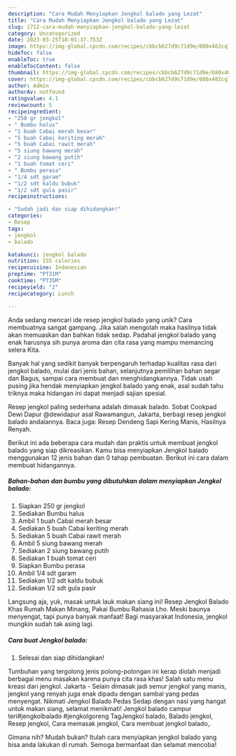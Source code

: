 ```yaml
---
description: "Cara Mudah Menyiapkan Jengkol balado yang Lezat"
title: "Cara Mudah Menyiapkan Jengkol balado yang Lezat"
slug: 1712-cara-mudah-menyiapkan-jengkol-balado-yang-lezat
category: Uncategorized
date: 2023-03-25T18:01:37.753Z
image: https://img-global.cpcdn.com/recipes/cbbcb627d9c71d9e/680x482cq70/jengkol-balado-foto-resep-utama.jpg
hideToc: false
enableToc: true
enableTocContent: false
thumbnail: https://img-global.cpcdn.com/recipes/cbbcb627d9c71d9e/680x482cq70/jengkol-balado-foto-resep-utama.jpg
cover: https://img-global.cpcdn.com/recipes/cbbcb627d9c71d9e/680x482cq70/jengkol-balado-foto-resep-utama.jpg
author: Admin
authorAv: notfound
ratingvalue: 4.1
reviewcount: 5
recipeingredient:
- "250 gr jengkol"
- " Bumbu halus"
- "1 buah Cabai merah besar"
- "5 buah Cabai keriting merah"
- "5 buah Cabai rawit merah"
- "5 siung bawang merah"
- "2 siung bawang putih"
- "1 buah tomat ceri"
- " Bumbu perasa"
- "1/4 sdt garam"
- "1/2 sdt kaldu bubuk"
- "1/2 sdt gula pasir"
recipeinstructions:

- "Sudah jadi dan siap dihidangkan!"
categories:
- Resep
tags:
- jengkol
- balado

katakunci: jengkol balado 
nutrition: 155 calories
recipecuisine: Indonesian
preptime: "PT31M"
cooktime: "PT35M"
recipeyield: "2"
recipecategory: Lunch

---
```





Anda sedang mencari ide resep jengkol balado yang unik? Cara membuatnya sangat gampang. Jika salah mengolah maka hasilnya tidak akan memuaskan dan bahkan tidak sedap. Padahal jengkol balado yang enak harusnya sih punya aroma dan cita rasa yang mampu memancing selera Kita.





Banyak hal yang sedikit banyak berpengaruh terhadap kualitas rasa dari jengkol balado, mulai dari jenis bahan, selanjutnya pemilihan bahan segar dan Bagus, sampai cara membuat dan menghidangkannya. Tidak usah pusing jika hendak menyiapkan jengkol balado yang enak,      asal sudah tahu triknya maka hidangan ini dapat menjadi sajian spesial.














Resep jengkol paling sederhana adalah dimasak balado. Sobat Cookpad Dewi Dapur @dewidapur asal Rawamangun, Jakarta, berbagi resep jengkol balado andalannya. Baca juga: Resep Dendeng Sapi Kering Manis, Hasilnya Renyah.






Berikut ini ada beberapa cara mudah dan praktis untuk membuat jengkol balado yang siap dikreasikan. Kamu bisa menyiapkan Jengkol balado menggunakan 12 jenis bahan dan 0 tahap pembuatan. Berikut ini cara dalam membuat hidangannya.

<!--inarticleads1-->

##### Bahan-bahan dan bumbu yang dibutuhkan dalam menyiapkan Jengkol balado:

1. Siapkan 250 gr jengkol
1. Sediakan  Bumbu halus
1. Ambil 1 buah Cabai merah besar
1. Sediakan 5 buah Cabai keriting merah
1. Sediakan 5 buah Cabai rawit merah
1. Ambil 5 siung bawang merah
1. Sediakan 2 siung bawang putih
1. Sediakan 1 buah tomat ceri
1. Siapkan  Bumbu perasa
1. Ambil 1/4 sdt garam
1. Sediakan 1/2 sdt kaldu bubuk
1. Sediakan 1/2 sdt gula pasir


Langsung aja, yuk, masak untuk lauk makan siang ini! Resep Jengkol Balado Khas Rumah Makan Minang, Pakai Bumbu Rahasia Lho. Meski baunya menyengat, tapi punya banyak manfaat! Bagi masyarakat Indonesia, jengkol mungkin sudah tak asing lagi. 

<!--inarticleads2-->

##### Cara buat Jengkol balado:


1. Selesai dan siap dihidangkan!

Tumbuhan yang tergolong jenis polong-polongan ini kerap diolah menjadi berbagai menu masakan karena punya cita rasa khas! Salah satu menu kreasi dari jengkol. Jakarta - Selain dimasak jadi semur jengkol yang manis, jengkol yang renyah juga enak dipadu dengan sambal yang pedas menyengat. Nikmati Jengkol Balado Pedas Sedap dengan nasi yang hangat untuk makan siang, selamat menikmati! Jengkol balado campur teri#jengkolbalado #jengkolgoreng TagJengkol balado, Balado jengkol, Resep jengkol, Cara memasak jengkol, Cara membuat jengkol balado,. 

Gimana nih? Mudah bukan? Itulah cara menyiapkan jengkol balado yang bisa anda lakukan di rumah. Semoga bermanfaat dan selamat mencoba!
